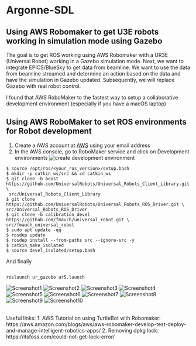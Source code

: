 # Argonne-SDL


## Using AWS Robomaker to get U3E robots working in simulation mode using Gazebo

The goal is to get ROS working using AWS Robomaker with a UR3E (Universal Robot) working in a Gazebo simulation mode. Next, we want to integrate EPICS/BlueSky to get data from beamline. We want to use the data from beamline streamed and determine an action based on the data and have the simulation in Gazebo updated. Subsequently, we will replace Gazebo with real robot control.

I found that AWS RoboMaker to the fastest way to setup a collaborative development environment (especially if you have a macOS laptop)

## Using AWS RoboMaker to set ROS environments for Robot development

1. Create a AWS account at [AWS](https://aws.amazon.com) using your email address
2. In the AWS console, go to RoboMaker service and click on Development environments ![create development environment](images/Robomaker1.png)

```
$ source /opt/ros/<your_ros_version>/setup.bash
$ mkdir -p catkin_ws/src && cd catkin_ws
$ git clone -b boost https://github.com/UniversalRobots/Universal_Robots_Client_Library.git \
 src/Universal_Robots_Client_Library
$ git clone https://github.com/UniversalRobots/Universal_Robots_ROS_Driver.git \
src/Universal_Robots_ROS_Driver
$ git clone -b calibration_devel https://github.com/fmauch/universal_robot.git \
src/fmauch_universal_robot
$ sudo apt update -qq
$ rosdep update
$ rosdep install --from-paths src --ignore-src -y
$ catkin_make_isolated
$ source devel_isolated/setup.bash
```

And finally

```

roslaunch ur_gazebo ur5.launch

```

![Screenshot1](images/2.png)
![Screenshot2](images/3.png)
![Screenshot3](images/4.png)
![Screenshot4](images/5.png)
![Screenshot5](images/6.png)
![Screenshot6](images/7.png)
![Screenshot7](images/8.png)
![Screenshot8](images/9.png)
![Screenshot9](images/10.png)
![Screenshot10](images/11.png)


<br>
Useful links:
1. AWS Tutorial on using TurtleBot with Robomaker: https://aws.amazon.com/blogs/aws/aws-robomaker-develop-test-deploy-and-manage-intelligent-robotics-apps/
2. Removing dpkg lock: https://itsfoss.com/could-not-get-lock-error/

